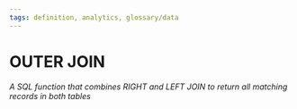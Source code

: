 ```yaml
---
tags: definition, analytics, glossary/data
---
```

#  OUTER JOIN
*A SQL function that combines RIGHT and LEFT JOIN to return all matching records in both tables*